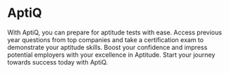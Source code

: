 # AptiQ
With AptiQ, you can prepare for aptitude tests with ease. Access previous year questions from top companies and take a certification exam to demonstrate your aptitude skills. Boost your confidence and impress potential employers with your excellence in Aptitude. Start your journey towards success today with AptiQ.
